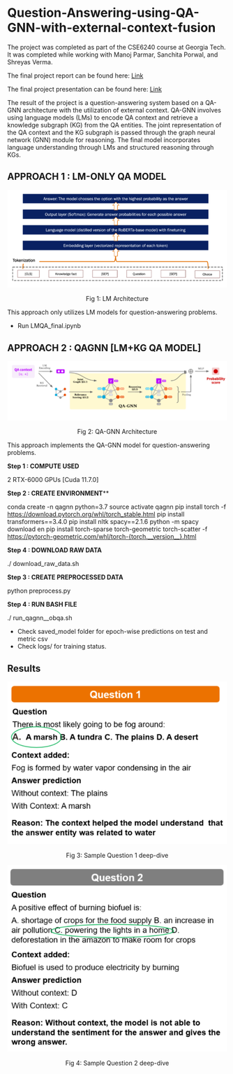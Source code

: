 # Question-Answering-using-QA-GNN-with-external-context-fusion

The project was completed as part of the CSE6240 course at Georgia Tech. It was completed while working with Manoj Parmar, Sanchita Porwal, and Shreyas Verma.

The final project report can be found here: [Link](https://github.com/pchoudhary23/Question-Answering-using-QA-GNN-with-external-context-fusion/blob/main/Report.pdf)

The final project presentation can be found here: [Link](https://github.com/pchoudhary23/Question-Answering-using-QA-GNN-with-external-context-fusion/blob/main/Presentation.pdf)

The result of the project is a question-answering system based on a QA-GNN architecture with the utilization of external context. QA-GNN involves using language models (LMs) to encode QA context and retrieve a knowledge subgraph (KG) from the QA entities. The joint representation of the QA context and the KG subgraph is passed through the graph neural network (GNN) module for reasoning. The final model incorporates language understanding through LMs and structured reasoning through KGs.



## APPROACH 1 : LM-ONLY QA MODEL ##

![lm_only](Media/LLM.png)
<p align="center">
Fig 1: LM Architecture
</p>

This approach only utilizes LM models for question-answering problems.
- Run LMQA_final.ipynb

## APPROACH 2 : QAGNN [LM+KG QA MODEL] ##

![lm_only](Media/QAGNN.png)
<p align="center">
Fig 2: QA-GNN Architecture
</p>

This approach implements the QA-GNN model for question-answering problems.

****Step 1 : COMPUTE USED****

2 RTX-6000 GPUs [Cuda 11.7.0]

**Step 2 : CREATE ENVIRONMENT****

conda create -n qagnn python=3.7
source activate qagnn
pip install torch -f https://download.pytorch.org/whl/torch_stable.html
pip install transformers==3.4.0
pip install nltk spacy==2.1.6
python -m spacy download en
pip install torch-sparse torch-geometric torch-scatter -f https://pytorch-geometric.com/whl/torch-{torch.__version__}.html

**Step 4 : DOWNLOAD RAW DATA**

./ download_raw_data.sh

**Step 3 : CREATE PREPROCESSED DATA**

python preprocess.py

**Step 4 :  RUN BASH FILE**

./ run_qagnn__obqa.sh

- Check saved_model folder for epoch-wise predictions on test and metric csv
- Check logs/ for training status.

## Results ##

![lm_only](Media/Example1.png)
<p align="center">
Fig 3: Sample Question 1 deep-dive
</p>

![lm_only](Media/Example2.png)
<p align="center">
Fig 4: Sample Question 2 deep-dive
</p>
